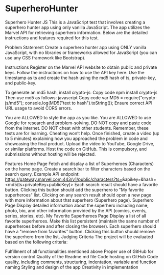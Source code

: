 # SuperheroHunter
Superhero Hunter JS
This is a JavaScript test that involves creating a superhero hunter app using only vanilla JavaScript. The app utilizes the Marvel API for retrieving superhero information. Below are the detailed instructions and features required for this test.

Problem Statement
Create a superhero hunter app using ONLY vanilla JavaScript, with no libraries or frameworks allowed for JavaScript (you can use any CSS framework like Bootstrap).

Instructions
Register on the Marvel API website to obtain public and private keys.
Follow the instructions on how to use the API key here. Use the timestamp as ts and create the hash using the md5 hash of ts, private-key, and public-key.

To generate an md5 hash, install crypto-js:
Copy code
npm install crypto-js
Then use md5 as follows:
javascript
Copy code
var MD5 = require("crypto-js/md5"); 
console.log(MD5("text to hash").toString());
Ensure correct API URL usage to avoid CORS errors.

You are ALLOWED to style the app as you like.
You are ALLOWED to use Google for research and problem-solving.
DO NOT copy and paste code from the internet.
DO NOT cheat with other students. Remember, these tests are for learning. Cheating won’t help.
Once finished, create a video (up to 5 minutes) explaining how you approached the problem in code and showcasing the final product. Upload the video to YouTube, Google Drive, or similar platforms.
Host the code on GitHub. This is compulsory, and submissions without hosting will be rejected.

Features
Home Page
Fetch and display a list of Superheroes (Characters) on the home page.
Create a search bar to filter characters based on the search query.
Example API endpoint: https://gateway.marvel.com:443/v1/public/characters?ts=<time-stamp>&apikey=<public-key>&hash=<md5(ts+privateKey+publicKey)>
Each search result should have a favorite button. Clicking this button should add the superhero to "My favorite superheroes" list.
Clicking on any search result should open a new page with more information about that superhero (Superhero page).
Superhero Page
Display detailed information about the superhero including name, photo, bio, and other information provided by the API (comics, events, series, stories, etc).
My Favorite Superheroes Page
Display a list of all favorite superheroes.
Make this list persistent (maintain the same number of superheroes before and after closing the browser).
Each superhero should have a "remove from favorites" button. Clicking this button should remove the superhero from the list.
Judging Criteria
The project will be evaluated based on the following criteria:

Fulfillment of all functionalities mentioned above
Proper use of GitHub for version control
Quality of the Readme.md file
Code hosting on GitHub
Code quality, including comments, structuring, indentation, variable and function naming
Styling and design of the app
Creativity in implementation
